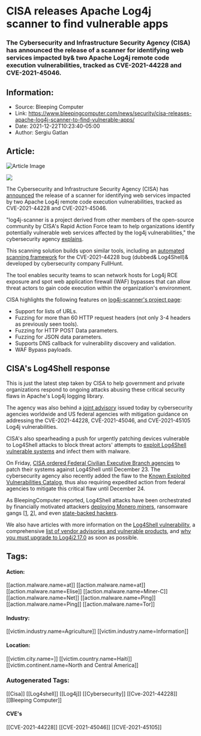 # CISA releases Apache Log4j scanner to find vulnerable apps
### The Cybersecurity and Infrastructure Security Agency (CISA) has announced the release of a scanner for identifying web services impacted by& two Apache Log4j remote code execution vulnerabilities, tracked as CVE-2021-44228 and CVE-2021-45046.

## Information:
+ Source: Bleeping Computer
+ Link: https://www.bleepingcomputer.com/news/security/cisa-releases-apache-log4j-scanner-to-find-vulnerable-apps/
+ Date: 2021-12-22T10:23:40-05:00
+ Author: Sergiu Gatlan


## Article:
![Article Image](https://www.bleepstatic.com/content/hl-images/2021/04/08/CISA.jpg)

![](https://www.bleepstatic.com/content/hl-images/2021/04/08/CISA.jpg)


The Cybersecurity and Infrastructure Security Agency (CISA) has [announced](https://twitter.com/cisagov/status/1473401212468932609?s=12) the release of a scanner for identifying web services impacted by two Apache Log4j remote code execution vulnerabilities, tracked as CVE-2021-44228 and CVE-2021-45046.


"log4j-scanner is a project derived from other members of the open-source community by CISA's Rapid Action Force team to help organizations identify potentially vulnerable web services affected by the log4j vulnerabilities," the cybersecurity agency [explains](https://github.com/cisagov/log4j-scanner).


This scanning solution builds upon similar tools, including an [automated scanning framework](https://github.com/fullhunt/log4j-scan) for the CVE-2021-44228 bug (dubbed& Log4Shell)& developed by cybersecurity company FullHunt.


The tool enables security teams to scan network hosts for Log4j RCE exposure and spot web application firewall (WAF) bypasses that can allow threat actors to gain code execution within the organization's environment.


CISA highlights the following features on [log4j-scanner's project page](https://github.com/cisagov/log4j-scanner/tree/master/log4-scanner#features):


* Support for lists of URLs.
* Fuzzing for more than 60 HTTP request headers (not only 3-4 headers as previously seen tools).
* Fuzzing for HTTP POST Data parameters.
* Fuzzing for JSON data parameters.
* Supports DNS callback for vulnerability discovery and validation.
* WAF Bypass payloads.

CISA's Log4Shell response
-------------------------


This is just the latest step taken by CISA to help government and private organizations respond to ongoing attacks abusing these critical security flaws in Apache's Log4j logging library.


The agency was also behind a [joint advisory](https://www.cisa.gov/uscert/ncas/alerts/aa21-356a) issued today by cybersecurity agencies worldwide and US federal agencies with mitigation guidance on addressing the CVE-2021-44228, CVE-2021-45046, and CVE-2021-45105 Log4j vulnerabilities.


CISA's also spearheading a push for urgently patching devices vulnerable to Log4Shell attacks to block threat actors' attempts to [exploit Log4Shell vulnerable systems](https://www.bleepingcomputer.com/news/security/hackers-start-pushing-malware-in-worldwide-log4shell-attacks/) and infect them with malware.


On Friday, [CISA ordered Federal Civilian Executive Branch agencies](https://www.bleepingcomputer.com/news/security/us-emergency-directive-orders-govt-agencies-to-patch-log4j-bug/) to patch their systems against Log4Shell until December 23. The cybersecurity agency also recently added the flaw to the [Known Exploited Vulnerabilities Catalog](https://www.bleepingcomputer.com/news/security/cisa-orders-federal-agencies-to-patch-log4shell-by-december-24th/), thus also requiring expedited action from federal agencies to mitigate this critical flaw until December 24.


As BleepingComputer reported, Log4Shell attacks have been orchestrated by financially motivated attackers [deploying Monero miners](https://www.bleepingcomputer.com/news/security/log4j-attackers-switch-to-injecting-monero-miners-via-rmi/), ransomware gangs [[1](https://www.bleepingcomputer.com/news/security/conti-ransomware-uses-log4j-bug-to-hack-vmware-vcenter-servers/), [2](https://www.bleepingcomputer.com/news/security/new-ransomware-now-being-deployed-in-log4shell-attacks/)], and even [state-backed hackers](https://www.bleepingcomputer.com/news/security/log4j-vulnerability-now-used-by-state-backed-hackers-access-brokers/).


We also have articles with more information on the [Log4Shell vulnerability](https://www.bleepingcomputer.com/tag/log4shell/), a comprehensive [list of vendor advisories and vulnerable products](https://www.bleepingcomputer.com/news/security/log4j-list-of-vulnerable-products-and-vendor-advisories/), and [why you must upgrade to Log4j2.17.0](https://www.bleepingcomputer.com/news/security/upgraded-to-log4j-216-surprise-theres-a-217-fixing-dos/) as soon as possible.





## Tags:

#### Action:
[[action.malware.name=at]] [[action.malware.name=at]] [[action.malware.name=Elise]] [[action.malware.name=Miner-C]] [[action.malware.name=Net]] [[action.malware.name=Ping]] [[action.malware.name=Ping]] [[action.malware.name=Tor]]

#### Industry:
[[victim.industry.name=Agriculture]] [[victim.industry.name=Information]]

#### Location:
[[victim.city.name=]] [[victim.country.name=Haiti]] [[victim.continent.name=North and Central America]]

### Autogenerated Tags:
[[Cisa]] [[Log4shell]] [[Log4j]] [[Cybersecurity]] [[Cve-2021-44228]] [[Bleeping Computer]]
#### CVE's
[[CVE-2021-44228]] [[CVE-2021-45046]] [[CVE-2021-45105]]

